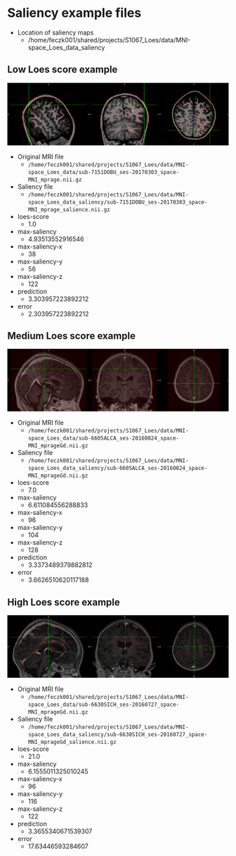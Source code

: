Saliency example files
======================

* Location of saliency maps
  * /home/feczk001/shared/projects/S1067_Loes/data/MNI-space_Loes_data_saliency

Low Loes score example
----------------------

![Low score](./img/low_saliency.png "Loews score and prediction")

* Original MRI file
  * `/home/feczk001/shared/projects/S1067_Loes/data/MNI-space_Loes_data/sub-7151DOBU_ses-20170303_space-MNI_mprage.nii.gz`
* Saliency file
  * `/home/feczk001/shared/projects/S1067_Loes/data/MNI-space_Loes_data_saliency/sub-7151DOBU_ses-20170303_space-MNI_mprage_salience.nii.gz`
* loes-score
  * 1.0
* max-saliency
  * 4.93513552916546
* max-saliency-x
  * 38
* max-saliency-y
  * 56
* max-saliency-z
  * 122
* prediction
  * 3.303957223892212
* error
  * 2.303957223892212

Medium Loes score example
----------------------

![Med score](./img/med_saliency.png "Loews score and prediction")

* Original MRI file
  * `/home/feczk001/shared/projects/S1067_Loes/data/MNI-space_Loes_data/sub-6605ALCA_ses-20160824_space-MNI_mprageGd.nii.gz` 
* Saliency file
  * `/home/feczk001/shared/projects/S1067_Loes/data/MNI-space_Loes_data_saliency/sub-6605ALCA_ses-20160824_space-MNI_mprageGd.nii.gz`
* loes-score
  * 7.0
* max-saliency
  * 6.611084556288833
* max-saliency-x
  * 96
* max-saliency-y
  * 104
* max-saliency-z
  * 128
* prediction
  * 3.3373489379882812
* error
  * 3.6626510620117188

High Loes score example
-----------------------

![High score](./img/high_saliency.png "Loews score and prediction")

* Original MRI file
  * `/home/feczk001/shared/projects/S1067_Loes/data/MNI-space_Loes_data/sub-6630SICH_ses-20160727_space-MNI_mprageGd.nii.gz` 
* Saliency file
  * `/home/feczk001/shared/projects/S1067_Loes/data/MNI-space_Loes_data_saliency/sub-6630SICH_ses-20160727_space-MNI_mprageGd_salience.nii.gz`
* loes-score
  * 21.0
* max-saliency
  * 6.1555011325010245
* max-saliency-x
  * 96 
* max-saliency-y
  * 116 
* max-saliency-z
  * 122 
* prediction
  * 3.3655340671539307 
* error
  * 17.63446593284607

